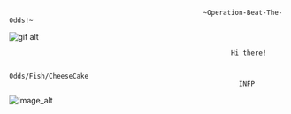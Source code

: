                                                      ~Operation-Beat-The-Odds!~

  ![gif alt](https://github.com/SunOdds/SunOdds/blob/dab274b139bd0a430e25fa8742d196e07614f5b6/1f7c1219-112c-4f36-b86c-2103f47607af.gif)
                                                          
                                                            Hi there!

                                                       Odds/Fish/CheeseCake
                                                              INFP
  ![image_alt](https://github.com/SunOdds/SunOdds/blob/d755884e5fd1f09d21d1359e22bc45f21dc8baad/csyday829.jpg)
